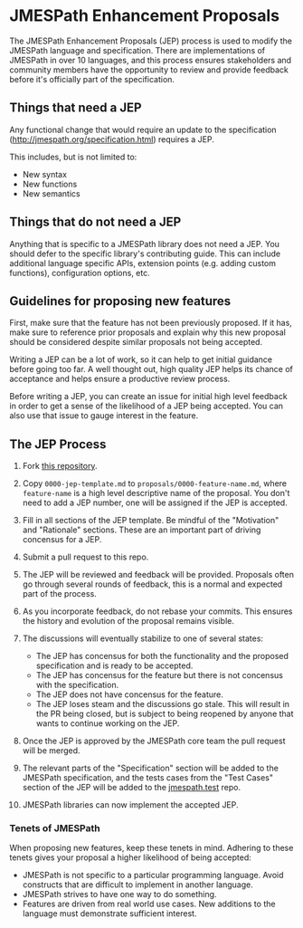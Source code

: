 # JMESPath Enhancement Proposals

The JMESPath Enhancement Proposals (JEP) process is used to modify the
JMESPath language and specification.  There are implementations of JMESPath
in over 10 languages, and this process ensures stakeholders and community
members have the opportunity to review and provide feedback before it's
officially part of the specification.

## Things that need a JEP

Any functional change that would require an update to the specification
(http://jmespath.org/specification.html) requires a JEP.

This includes, but is not limited to:

* New syntax
* New functions
* New semantics

## Things that do not need a JEP

Anything that is specific to a JMESPath library does not need a JEP.  You
should defer to the specific library's contributing guide.  This can include
additional language specific APIs, extension points (e.g. adding custom
functions), configuration options, etc.

## Guidelines for proposing new features

First, make sure that the feature has not been previously proposed.  If it has,
make sure to reference prior proposals and explain why this new proposal should
be considered despite similar proposals not being accepted.

Writing a JEP can be a lot of work, so it can help to get initial guidance
before going too far.  A well thought out, high quality JEP helps its chance
of acceptance and helps ensure a productive review process.

Before writing a JEP, you can create an issue for initial high level feedback
in order to get a sense of the likelihood of a JEP being accepted.  You
can also use that issue to gauge interest in the feature.

## The JEP Process

1. Fork [this repository](https://github.com/jmespath/jmespath.jep).
2. Copy `0000-jep-template.md` to `proposals/0000-feature-name.md`,
   where `feature-name` is a high level descriptive name of the
   proposal.  You don't need to add a JEP number, one will be
   assigned if the JEP is accepted.
3. Fill in all sections of the JEP template.  Be mindful of the
   "Motivation" and "Rationale" sections.  These are an important
   part of driving concensus for a JEP.
4. Submit a pull request to this repo.
5. The JEP will be reviewed and feedback will be provided.  Proposals
   often go through several rounds of feedback, this is a normal and
   expected part of the process.
6. As you incorporate feedback, do not rebase your commits.  This ensures
   the history and evolution of the proposal remains visible.
7. The discussions will eventually stabilize to one of several states:

   * The JEP has concensus for both the functionality and the
     proposed specification and is ready to be accepted.
   * The JEP has concensus for the feature but there is not concensus
     with the specification.
   * The JEP does not have concensus for the feature.
   * The JEP loses steam and the discussions go stale.  This will result
     in the PR being closed, but is subject to being reopened by anyone
     that wants to continue working on the JEP.

8. Once the JEP is approved by the JMESPath core team the pull request
   will be merged.

9. The relevant parts of the "Specification" section will be added to the
   JMESPath specification, and the tests cases from the "Test Cases" section
   of the JEP will be added to the [jmespath.test](https://github.com/jmespath/jmespath.test) repo.

10. JMESPath libraries can now implement the accepted JEP.


### Tenets of JMESPath

When proposing new features, keep these tenets in mind.  Adhering to
these tenets gives your proposal a higher likelihood of being accepted:

* JMESPath is not specific to a particular programming language.  Avoid
  constructs that are difficult to implement in another language.
* JMESPath strives to have one way to do something.
* Features are driven from real world use cases.  New additions to the
  language must demonstrate sufficient interest.
